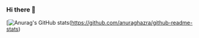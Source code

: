 ### Hi there 👋

<!--
**fillorkill/fillorkill** is a ✨ _special_ ✨ repository because its `README.md` (this file) appears on your GitHub profile.

Here are some ideas to get you started:

- 🔭 I’m currently working on ...
- 🌱 I’m currently learning ...
- 👯 I’m looking to collaborate on ...
- 🤔 I’m looking for help with ...
- 💬 Ask me about ...
- 📫 How to reach me: ...
- 😄 Pronouns: ...
- ⚡ Fun fact: ...
-->
[![Anurag's GitHub stats]([https://github-readme-stats-seven-zeta-82.vercel.app/api?username=fillorkill])(https://github.com/anuraghazra/github-readme-stats)
